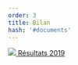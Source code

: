```yaml
---
order: 3
title: Bilan
hash: '#documents'
---
```


<div class="ProtocolsDocumentsGrid">
  <a href="/get-involved/Synthese-Oiseaux-communs-2020-WEB.pdf" target="_blank" class="ProtocolsDocumentsCard">
    <img class="ProtocolsDocumentsPicture" src="/get-involved/Synthese-Oiseaux-communs-2020-WEB.webp" />
    <span class="green01 fw-600">Résultats 2019</span>
  </a>
</div>
